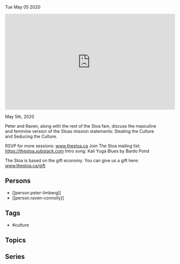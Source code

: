 



Tue May 05 2020

<iframe width="560" height="315" src="https://www.youtube.com/embed/nWSob6l8v-Y" title="Stealing and Seducing the Culture w/ Peter Limberg and Raven Connolly" frameborder="0" allow="accelerometer; autoplay; clipboard-write; encrypted-media; gyroscope; picture-in-picture" allowfullscreen ></iframe>

May 5th, 2020

Peter and Raven, along with the rest of the Stoa fam, discuss the masculine and feminine version of the Stoas mission statements: Stealing the Culture and Seducing the Culture.

RSVP for more sessions: www.thestoa.ca
Join The Stoa mailing list: https://thestoa.substack.com
Intro song: Kali Yuga Blues by Bardo Pond

The Stoa is based on the gift economy. You can give us a gift here: www.thestoa.ca/gift

## Persons

- [[person.peter-limberg]]
- [[person.raven-connolly]]

## Tags

- #culture

## Topics



## Series




